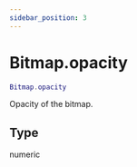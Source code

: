 ```yaml
---
sidebar_position: 3
---
```


# Bitmap.opacity
```lua
Bitmap.opacity
```
Opacity of the bitmap.


## Type
numeric